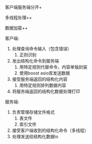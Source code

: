 客户端服务端分开+

多线程处理++

数据加密++

客户端:
1. 处理查询命令输入（包含错误）
   1. 正则识别
2. 发出结构化命令到服务端
   1. 用特定规则代替命令，内容单独封装
   2. 使用boost asio库发送数据
3. 接受服务端返回的结构化内容
   1. 用特定规则排列数据内容
4. 将服务端返回的结构化数据处理打印

服务端:
1. 负责管理存储文件格式
   1. 表文件
   2. 索引文件
2. 接受客户端收到的结构化命令（多线程）
3. 处理发送给结构化数据io

    